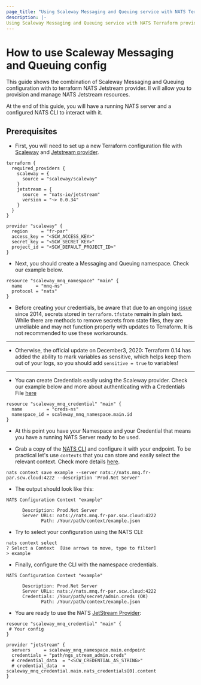 ```yaml
---
page_title: "Using Scaleway Messaging and Queuing service with NATS Terraform provider"
description: |-
Using Scaleway Messaging and Queuing service with NATS Terraform provider
---
```


# How to use Scaleway Messaging and Queuing config

This guide shows the combination of Scaleway Messaging and Queuing configuration with to terraform NATS Jetstream
provider. Il will allow you to provision and manage NATS Jetstream resources.

At the end of this guide, you will have a running NATS server and a configured NATS CLI to interact with it.

## Prerequisites

* First, you will need to set up a new Terraform configuration file
  with [Scaleway](https://registry.terraform.io/providers/scaleway/scaleway/latest/docs/resources/mnq_namespace)
  and [Jetstream provider](https://registry.terraform.io/providers/nats-io/jetstream/latest/docs/guides/setup).

```hcl
terraform {
  required_providers {
    scaleway = {
      source = "scaleway/scaleway"
    }
    jetstream = {
      source  = "nats-io/jetstream"
      version = "~> 0.0.34"
    }
  }
}

provider "scaleway" {
  region     = "fr-par"
  access_key = "<SCW_ACCESS_KEY>"
  secret_key = "<SCW_SECRET_KEY>"
  project_id = "<SCW_DEFAULT_PROJECT_ID>"
}
```

* Next, you should create a Messaging and Queuing namespace. Check our example below.

```hcl
resource "scaleway_mnq_namespace" "main" {
  name     = "mnq-ns"
  protocol = "nats"
}
```

* Before creating your credentials, be aware that due to an
  ongoing [issue](https://github.com/hashicorp/terraform/issues/516) since 2014, secrets stored in `terraform.tfstate`
  remain in plain text. While there are methods to remove secrets from state files, they are unreliable and may not
  function properly with updates to Terraform. It is not recommended to use these workarounds.

---

* Otherwise, the official update on December3, 2020:
  Terraform 0.14 has added the ability to mark variables as sensitive, which helps keep them out of your logs, so you
  should add `sensitive = true` to variables!

---

* You can create Credentials easily using the Scaleway provider.
  Check our example below and more about authenticating with a Credentials
  File [here](https://docs.nats.io/using-nats/developer/connecting/creds)

```hcl
resource "scaleway_mnq_credential" "main" {
  name         = "creds-ns"
  namespace_id = scaleway_mnq_namespace.main.id
}
```

* At this point you have your Namespace and your Credential that means you have a running NATS Server ready to be used.

* Grab a copy of the [NATS CLI](https://github.com/nats-io/jetstream/releases) and configure it with your
  endpoint. To be practical let's use `contexts` that you can store and easily select the relevant context. Check more
  details [here](https://docs.nats.io/using-nats/nats-tools/nats_cli#configuration-contexts).

```shell
nats context save example --server nats://nats.mnq.fr-par.scw.cloud:4222 --description 'Prod.Net Server'
```

* The output should look like this:

```shell
NATS Configuration Context "example"

      Description: Prod.Net Server
      Server URLs: nats://nats.mnq.fr-par.scw.cloud:4222
             Path: /Your/path/context/example.json
```

* Try to select your configuration using the NATS CLI:

```shell
nats context select
? Select a Context  [Use arrows to move, type to filter]
> example
```

* Finally, configure the CLI with the namespace credentials.

```shell
NATS Configuration Context "example"

      Description: Prod.Net Server
      Server URLs: nats://nats.mnq.fr-par.scw.cloud:4222
      Credentials: /Your/path/secret/admin.creds (OK)
             Path: /Your/path/context/example.json
```

* You are ready to use the
  NATS [JetStream Provider](https://registry.terraform.io/providers/nats-io/jetstream/latest/docs):

```hcl
resource "scaleway_mnq_credential" "main" {
 # Your config
}

provider "jetstream" {
  servers     = scaleway_mnq_namespace.main.endpoint
  credentials = "path/ngs_stream_admin.creds"
  # credential_data  = "<SCW_CREDENTIAL_AS_STRING>"
  # credential_data  = scaleway_mnq_credential.main.nats_credentials[0].content
}
```
